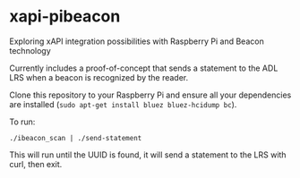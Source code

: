 # xapi-pibeacon
Exploring xAPI integration possibilities with Raspberry Pi and Beacon technology

Currently includes a proof-of-concept that sends a statement to the ADL LRS when a beacon is recognized by the reader.

Clone this repository to your Raspberry Pi and ensure all your dependencies are installed (`sudo apt-get install bluez bluez-hcidump bc`).

To run:

`./ibeacon_scan | ./send-statement`

This will run until the UUID is found, it will send a statement to the LRS with curl, then exit.

